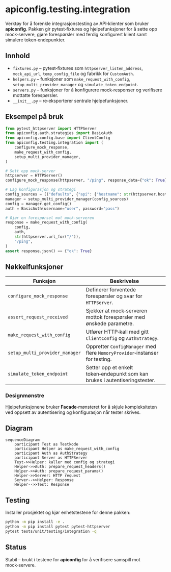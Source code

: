 # apiconfig.testing.integration

Verktøy for å forenkle integrasjonstesting av API‑klienter som bruker
**apiconfig**. Pakken gir pytest‑fixtures og hjelpefunksjoner for å sette
opp mock‑servere, gjøre forespørsler med ferdig konfigurert klient samt
simulere token‑endepunkter.

## Innhold
- `fixtures.py` – pytest‑fixtures som `httpserver_listen_address`,
  `mock_api_url`, `temp_config_file` og fabrikk for `CustomAuth`.
- `helpers.py` – funksjoner som `make_request_with_config`,
  `setup_multi_provider_manager` og `simulate_token_endpoint`.
- `servers.py` – funksjoner for å konfigurere mock‑responser og
  verifisere mottatte forespørsler.
- `__init__.py` – re‑eksporterer sentrale hjelpefunksjoner.

## Eksempel på bruk
```python
from pytest_httpserver import HTTPServer
from apiconfig.auth.strategies import BasicAuth
from apiconfig.config.base import ClientConfig
from apiconfig.testing.integration import (
    configure_mock_response,
    make_request_with_config,
    setup_multi_provider_manager,
)

# Sett opp mock‑server
httpserver = HTTPServer()
configure_mock_response(httpserver, "/ping", response_data={"ok": True})

# Lag konfigurasjon og strategi
config_sources = [("defaults", {"api": {"hostname": str(httpserver.host)}})]
manager = setup_multi_provider_manager(config_sources)
config = manager.get_config()
auth = BasicAuth(username="user", password="pass")

# Gjør en forespørsel mot mock‑serveren
response = make_request_with_config(
    config,
    auth,
    str(httpserver.url_for("/")),
    "/ping",
)
assert response.json() == {"ok": True}
```

## Nøkkelfunksjoner
| Funksjon | Beskrivelse |
| -------- | ----------- |
| `configure_mock_response` | Definerer forventede forespørsler og svar for `HTTPServer`. |
| `assert_request_received` | Sjekker at mock‑serveren mottok forespørsler med ønskede parametre. |
| `make_request_with_config` | Utfører HTTP‑kall med gitt `ClientConfig` og `AuthStrategy`. |
| `setup_multi_provider_manager` | Oppretter `ConfigManager` med flere `MemoryProvider`‑instanser for testing. |
| `simulate_token_endpoint` | Setter opp et enkelt token‑endepunkt som kan brukes i autentiseringstester. |

### Designmønstre
Hjelpefunksjonene bruker **Facade**‑mønsteret for å skjule kompleksiteten ved
oppsett av autentisering og konfigurasjon når tester skrives.

## Diagram
```mermaid
sequenceDiagram
    participant Test as Testkode
    participant Helper as make_request_with_config
    participant Auth as AuthStrategy
    participant Server as HTTPServer
    Test->>Helper: kaller med config og strategi
    Helper->>Auth: prepare_request_headers()
    Helper->>Auth: prepare_request_params()
    Helper->>Server: HTTP request
    Server-->>Helper: Response
    Helper-->>Test: Response
```

## Testing
Installer prosjektet og kjør enhetstestene for denne pakken:
```bash
python -m pip install -e .
python -m pip install pytest pytest-httpserver
pytest tests/unit/testing/integration -q
```

## Status
Stabil – brukt i testene for **apiconfig** for å verifisere samspill mot
mock‑servere.
